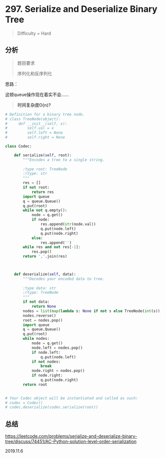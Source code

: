 # 297. Serialize and Deserialize Binary Tree
> Difficulty = Hard

## 分析

> 题目要求
> 
> 序列化和反序列化

思路：

这顿queue操作现在着实不会……

> **时间复杂度O(n)?**

```python
# Definition for a binary tree node.
# class TreeNode(object):
#     def __init__(self, x):
#         self.val = x
#         self.left = None
#         self.right = None

class Codec:

    def serialize(self, root):
        """Encodes a tree to a single string.
        
        :type root: TreeNode
        :rtype: str
        """
        res = []
        if not root:
            return res
        import queue
        q = queue.Queue()
        q.put(root)
        while not q.empty():
            node = q.get()
            if node:
                res.append(str(node.val))
                q.put(node.left)
                q.put(node.right)
            else:
                res.append('')
        while res and not res[-1]:
            res.pop()
        return ','.join(res)

        

    def deserialize(self, data):
        """Decodes your encoded data to tree.
        
        :type data: str
        :rtype: TreeNode
        """
        if not data:
            return None
        nodes = list(map(lambda s: None if not s else TreeNode(int(s)), data.split(',')))
        nodes.reverse()
        root = nodes.pop()
        import queue
        q = queue.Queue()
        q.put(root)
        while nodes:
            node = q.get()
            node.left = nodes.pop()
            if node.left:
                q.put(node.left)
            if not nodes:
                break
            node.right = nodes.pop()
            if node.right:
                q.put(node.right)
        return root
        

# Your Codec object will be instantiated and called as such:
# codec = Codec()
# codec.deserialize(codec.serialize(root))
```

## 总结

https://leetcode.com/problems/serialize-and-deserialize-binary-tree/discuss/74451/AC-Python-solution-level-order-serialization

2019.11.6